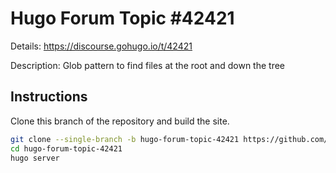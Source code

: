 # Hugo Forum Topic #42421

Details: <https://discourse.gohugo.io/t/42421>

Description: Glob pattern to find files at the root and down the tree

## Instructions

Clone this branch of the repository and build the site.

```bash
git clone --single-branch -b hugo-forum-topic-42421 https://github.com/jmooring/hugo-testing hugo-forum-topic-42421
cd hugo-forum-topic-42421
hugo server
```
